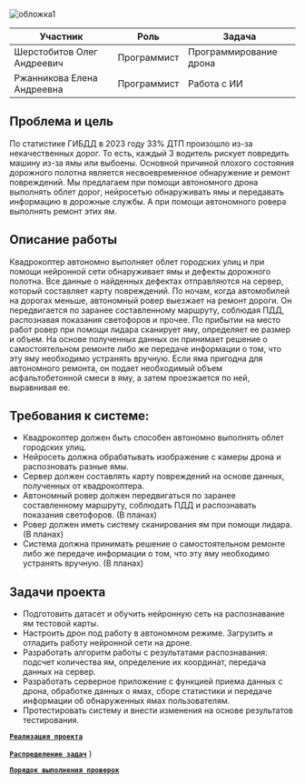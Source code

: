 
![обложка1](https://github.com/user-attachments/assets/93c8e315-d91e-4076-980b-6bba40b66471)

 
| Участник | Роль | Задача |
|----------|------|--------|
| Шерстобитов Олег Андреевич | Программист | Программирование дрона |
| Ржанникова Елена Андреевна | Программист | Работа с ИИ |

## Проблема и цель
По статистике ГИБДД в 2023 году 33% ДТП произошло из-за некачественных дорог. То есть, каждый 3 водитель рискует повредить машину из-за ямы или выбоены. Основной причиной плохого состояния дорожного полотна является несвоевременное обнаружение и ремонт повреждений. Мы предлагаем при помощи автономного дрона выполнять облет дорог, нейросетью обнаруживать ямы и передавать информацию в дорожные службы. А при помощи автономного ровера выполнять ремонт этих ям.

## Описание работы
Квадрокоптер автономно выполняет облет городских улиц и при помощи нейронной сети обнаруживает ямы и дефекты дорожного полотна. Все данные о найденных дефектах отправляются на сервер, который составляет карту повреждений. По ночам, когда автомобилей на дорогах меньше, автономный ровер выезжает на ремонт дороги. Он передвигается по заранее составленному маршруту, соблюдая ПДД, распознавая показания светофоров и прочее. По прибытии на место работ ровер при помощи лидара сканирует яму, определяет ее размер и объем. На основе полученных данных он принимает решение о самостоятельном ремонте либо же передаче информации о том, что эту яму необходимо устранять вручную. Если яма пригодна для автономного ремонта, он подает необходимый объем асфальтобетонной смеси в яму, а затем проезжается по ней, выравнивая ее.
## Требования к системе:
- Квадрокоптер должен быть способен автономно выполнять облет городских улиц.
- Нейросеть должна обрабатывать изображение с камеры дрона и распозновать разные ямы.
- Сервер должен составлять карту повреждений на основе данных, полученных от квадрокоптера.
- Автономный ровер должен передвигаться по заранее составленному маршруту, соблюдать ПДД и распознавать показания светофоров. (В планах)
- Ровер должен иметь систему сканирования ям при помощи лидара. (В планах)
- Система должна принимать решение о самостоятельном ремонте либо же передаче информации о том, что эту яму необходимо устранять вручную. (В планах)
## Задачи проекта
- Подготовить датасет и обучить нейронную сеть на распознавание ям тестовой карты.
- Настроить дрон под работу в автономном режиме. Загрузить и отладить работу нейронной сети на дроне.
- Разработать алгоритм работы с результатами распознавания: подсчет количества ям, определение их координат, передача данных на сервер.
- Разработать серверное приложение с функцией приема данных с дрона, обработке данных о ямах, сборе статистики и передаче информации об обнаруженных ямах пользователям.
- Протестировать систему и внести изменения на основе результатов тестирования.

[**`Реализация проекта`**](https://github.com/ElenaRzh/Autonomous-road-surface-monitoring-and-repair-system./blob/main/DEVELOPMENT.md)
  
[**`Распределение задач`**](https://github.com/user-attachments/files/17146064/Tasks.xlsx)
)

[**`Порядок выполнения проверок`**](https://github.com/user-attachments/files/17132886/system_test.xlsx)



